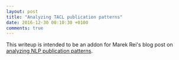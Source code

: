 ```yaml
---
layout: post
title: "Analyzing TACL publication patterns"
date: 2016-12-30 00:10:30 +0100
comments: true
---
```

This writeup is intended to be an addon for Marek Rei's blog post on [analyzing NLP publication patterns](http://www.marekrei.com/blog/analysing-nlp-publication-patterns/).
